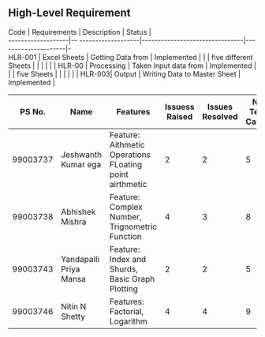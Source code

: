 

## High-Level Requirement

Code               | Requirements         |   Description                  | Status              |                  
-------------------|-- -------------------|--------------------------------|---------------------|-                                             
 HLR-001 |  Excel Sheets        |  Getting Data from             |  Implemented        |
         |                      |  five different Sheets         |                     |
                   |                      |                                |                     |
 HLR-00 |  Processing          |  Taken Input data from         |    Implemented      |
        |                      |  five Sheets                   |                     |
        |                      |                                |                     |
 HLR-003|  Output              |  Writing Data to Master Sheet  |   Implemented       |                              
                                       
PS No. |  Name   |    Features    | Issuess Raised |Issues Resolved|No Test Cases|Test Case Pass
-------|---------|----------------|----------------|---------------|-------------|--------------
99003737 | Jeshwanth Kumar ega  | Feature: Aithmetic Operations FLoating point airthmetic   |  2   |  2  | 5  | 5   
99003738 | Abhishek Mishra | Feature: Complex Number, Trignometric Function   | 4     | 3   | 8   | 8   
99003743 | Yandapalli Priya Mansa | Feature: Index and Shurds, Basic Graph Plotting | 2 | 2 | 5 | 5
99003746 | Nitin N Shetty | Features: Factorial, Logarithm | 4 | 4 | 9 | 9







